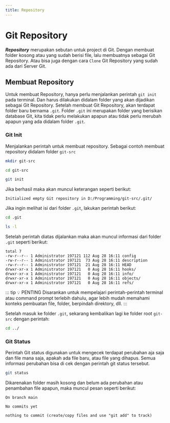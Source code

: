 ```yaml
---
title: Repository
---
```


# Git Repository

**_Repository_** merupakan sebutan untuk project di Git. Dengan membuat folder kosong atau yang sudah berisi file, lalu membuatnya sebagai Git Repository. Atau bisa juga dengan cara `Clone` Git Repository yang sudah ada dari Server Git.

## Membuat Repository

Untuk membuat Repository, hanya perlu menjalankan perintah `git init` pada terminal. Dan harus dilakukan didalam folder yang akan dijadikan sebagai Git Repository. Setelah membuat Git Repository, akan terdapat folder baru bernama `.git`.
Folder `.git` ini merupakan folder yang berisikan database Git, kita tidak perlu melakukan apapun atau tidak perlu merubah apapun yang ada didalam folder `.git`.

### Git Init

Menjalankan perintah untuk membuat repository. Sebagai contoh membuat repository didalam folder `git-src`

```sh
mkdir git-src

cd git-src

git init
```

Jika berhasil maka akan muncul keterangan seperti berikut:

```
Initialized empty Git repository in D:/Programming/git-src/.git/
```

Jika ingin melihat isi dari folder `.git`, lakukan perintah berikut:

```sh
cd .git

ls -l
```

Setelah perintah diatas dijalankan maka akan muncul informasi dari folder `.git` seperti berikut:

```
total 7
-rw-r--r-- 1 Administrator 197121 112 Aug 28 16:11 config     
-rw-r--r-- 1 Administrator 197121  73 Aug 28 16:11 description
-rw-r--r-- 1 Administrator 197121  21 Aug 28 16:11 HEAD       
drwxr-xr-x 1 Administrator 197121   0 Aug 28 16:11 hooks/     
drwxr-xr-x 1 Administrator 197121   0 Aug 28 16:11 info/      
drwxr-xr-x 1 Administrator 197121   0 Aug 28 16:11 objects/   
drwxr-xr-x 1 Administrator 197121   0 Aug 28 16:11 refs/
```

::: tip :bulb: PENTING
Disarankan untuk mempelajari perintah-perintah terminal atau command prompt terlebih dahulu, agar lebih mudah memahami konteks pembuatan file, folder, berpindah direktory, dll.
:::

Setelah masuk ke folder `.git`, sekarang kembalikan lagi ke folder root `git-src` dengan perintah:

```sh
cd ../
```

### Git Status

Perintah Git status digunakan untuk mengecek terdapat perubahan aja saja dan file mana saja, apakah ada file baru, atau file yang dihapus. Semua informasi perubahan bisa di cek dengan perintah git status tersebut.

```sh
git status
```

Dikarenakan folder masih kosong dan belum ada perubahan atau penambahan file apapun, maka muncul pesan seperti berikut:

```
On branch main

No commits yet

nothing to commit (create/copy files and use "git add" to track)
```